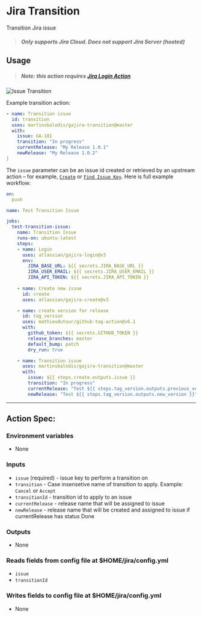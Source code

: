 # Jira Transition

Transition Jira issue

> ##### Only supports Jira Cloud. Does not support Jira Server (hosted)

## Usage

> ##### Note: this action requires [Jira Login Action](https://github.com/marketplace/actions/jira-login)

![Issue Transition](../assets/example.gif?raw=true)

Example transition action:

```yaml
- name: Transition issue
  id: transition
  uses: martinsbalodis/gajira-transition@master
  with:
    issue: GA-181
    transition: "In progress"
    currentRelease: "My Release 1.0.1"
    newRelease: "My Release 1.0.2"
}
```

The `issue` parameter can be an issue id created or retrieved by an upstream action – for example, [`Create`](https://github.com/marketplace/actions/jira-create) or [`Find Issue Key`](https://github.com/marketplace/actions/jira-find). Here is full example workflow:

```yaml
on:
  push

name: Test Transition Issue

jobs:
  test-transition-issue:
    name: Transition Issue
    runs-on: ubuntu-latest
    steps:
    - name: Login
      uses: atlassian/gajira-login@v3
      env:
        JIRA_BASE_URL: ${{ secrets.JIRA_BASE_URL }}
        JIRA_USER_EMAIL: ${{ secrets.JIRA_USER_EMAIL }}
        JIRA_API_TOKEN: ${{ secrets.JIRA_API_TOKEN }}
        
    - name: Create new issue
      id: create
      uses: atlassian/gajira-create@v3

    - name: create version for release
      id: tag_version
      uses: mathieudutour/github-tag-action@v6.1
      with:
        github_token: ${{ secrets.GITHUB_TOKEN }}
        release_branches: master
        default_bump: patch
        dry_run: true

    - name: Transition issue
      uses: martinsbalodis/gajira-transition@master
      with:
        issue: ${{ steps.create.outputs.issue }}
        transition: "In progress"
        currentRelease: "Test ${{ steps.tag_version.outputs.previous_version }}"
        newRelease: "Test ${{ steps.tag_version.outputs.new_version }}"
```
----
## Action Spec:

### Environment variables
- None

### Inputs
- `issue` (required) - issue key to perform a transition on
- `transition` - Case insensetive name of transition to apply. Example: `Cancel` or `Accept`
- `transitionId` - transition id to apply to an issue
- `currentRelease` - release name that will be assigned to issue
- `newRelease` - release name that will be created and assigned to issue if currentRelease has status Done

### Outputs
- None

### Reads fields from config file at $HOME/jira/config.yml
- `issue`
- `transitionId`

### Writes fields to config file at $HOME/jira/config.yml
- None